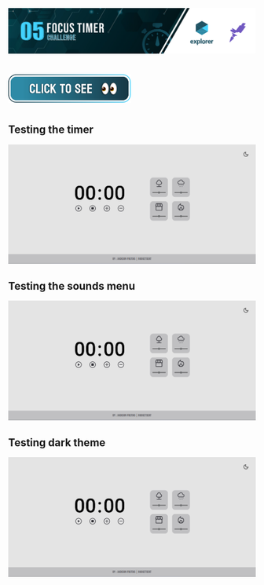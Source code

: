 <img src="https://github.com/jacksonMarcelinoFreitas/Focus_Timer_Challenge/blob/master/assets/cover.png"/>

#

<p style="align: center">
    <a href="https://jacksonmarcelinofreitas.github.io/Focus_Timer_Challenge/">
        <img src="https://github.com/jacksonMarcelinoFreitas/Focus_Timer_Challenge/blob/master/assets/button_to_see.png" alt="Button to see the project" style="width:250px;">
    </a>
</p>

#

## Testing the timer
<img width=1080 src="https://github.com/jacksonMarcelinoFreitas/Focus_Timer_Challenge/blob/master/assets/testing_timer.gif"/>

## Testing the sounds menu
<img width=1080 src="https://github.com/jacksonMarcelinoFreitas/Focus_Timer_Challenge/blob/master/assets/testing_menu_songs.gif"/>

## Testing dark theme
<img width=1080 src="https://github.com/jacksonMarcelinoFreitas/Focus_Timer_Challenge/blob/master/assets/testing_theme.gif"/>
